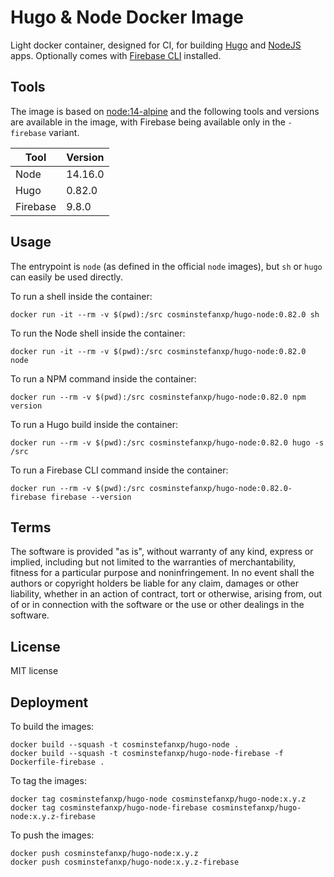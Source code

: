 # Hugo & Node Docker Image

Light docker container, designed for CI, for building [Hugo](https://gohugo.io) and [NodeJS](https://nodejs.org) apps.
Optionally comes with [Firebase CLI](https://firebase.google.com/docs/cli) installed.

## Tools

The image is based on [node:14-alpine](https://hub.docker.com/_/node) and the following tools and versions are available
in the image, with Firebase being available only in the `-firebase` variant.

| Tool      | Version   | 
| ---       | ---       |
| Node      | 14.16.0   |
| Hugo      | 0.82.0    |
| Firebase  | 9.8.0    |

## Usage

The entrypoint is `node` (as defined in the official `node` images), but `sh` or `hugo` can easily be used directly.

To run a shell inside the container:

```shell script
docker run -it --rm -v $(pwd):/src cosminstefanxp/hugo-node:0.82.0 sh
```

To run the Node shell inside the container:

```shell script
docker run -it --rm -v $(pwd):/src cosminstefanxp/hugo-node:0.82.0 node
```

To run a NPM command inside the container:

```shell script
docker run --rm -v $(pwd):/src cosminstefanxp/hugo-node:0.82.0 npm version
```

To run a Hugo build inside the container:

```shell script
docker run --rm -v $(pwd):/src cosminstefanxp/hugo-node:0.82.0 hugo -s /src
```

To run a Firebase CLI command inside the container:

```shell script
docker run --rm -v $(pwd):/src cosminstefanxp/hugo-node:0.82.0-firebase firebase --version
```

## Terms

The software is provided "as is", without warranty of any kind, express or implied, including but not limited to the
warranties of merchantability, fitness for a particular purpose and noninfringement. In no event shall the authors or
copyright holders be liable for any claim, damages or other liability, whether in an action of contract, tort or
otherwise, arising from, out of or in connection with the software or the use or other dealings in the software.

## License

MIT license

## Deployment

To build the images:

```shell script
docker build --squash -t cosminstefanxp/hugo-node .
docker build --squash -t cosminstefanxp/hugo-node-firebase -f Dockerfile-firebase .
```

To tag the images:

```shell script
docker tag cosminstefanxp/hugo-node cosminstefanxp/hugo-node:x.y.z
docker tag cosminstefanxp/hugo-node-firebase cosminstefanxp/hugo-node:x.y.z-firebase
```

To push the images:

```shell script
docker push cosminstefanxp/hugo-node:x.y.z
docker push cosminstefanxp/hugo-node:x.y.z-firebase
```
